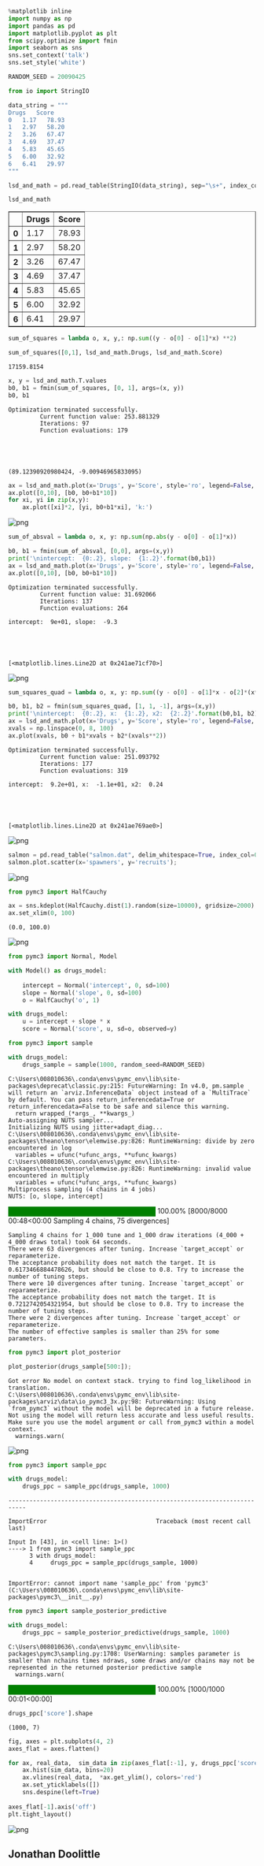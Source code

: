 ```python
%matplotlib inline
import numpy as np
import pandas as pd
import matplotlib.pyplot as plt
from scipy.optimize import fmin
import seaborn as sns
sns.set_context('talk')
sns.set_style('white')

RANDOM_SEED = 20090425
```


```python
from io import StringIO
```


```python
data_string = """
Drugs   Score
0   1.17   78.93
1   2.97   58.20
2   3.26   67.47
3   4.69   37.47
4   5.83   45.65
5   6.00   32.92
6   6.41   29.97
"""
```


```python
lsd_and_math = pd.read_table(StringIO(data_string), sep="\s+", index_col=0)
```


```python
lsd_and_math
```




<div>
<style scoped>
    .dataframe tbody tr th:only-of-type {
        vertical-align: middle;
    }

    .dataframe tbody tr th {
        vertical-align: top;
    }

    .dataframe thead th {
        text-align: right;
    }
</style>
<table border="1" class="dataframe">
  <thead>
    <tr style="text-align: right;">
      <th></th>
      <th>Drugs</th>
      <th>Score</th>
    </tr>
  </thead>
  <tbody>
    <tr>
      <th>0</th>
      <td>1.17</td>
      <td>78.93</td>
    </tr>
    <tr>
      <th>1</th>
      <td>2.97</td>
      <td>58.20</td>
    </tr>
    <tr>
      <th>2</th>
      <td>3.26</td>
      <td>67.47</td>
    </tr>
    <tr>
      <th>3</th>
      <td>4.69</td>
      <td>37.47</td>
    </tr>
    <tr>
      <th>4</th>
      <td>5.83</td>
      <td>45.65</td>
    </tr>
    <tr>
      <th>5</th>
      <td>6.00</td>
      <td>32.92</td>
    </tr>
    <tr>
      <th>6</th>
      <td>6.41</td>
      <td>29.97</td>
    </tr>
  </tbody>
</table>
</div>




```python
sum_of_squares = lambda o, x, y,: np.sum((y - o[0] - o[1]*x) **2)
```


```python
sum_of_squares([0,1], lsd_and_math.Drugs, lsd_and_math.Score)
```




    17159.8154




```python
x, y = lsd_and_math.T.values
b0, b1 = fmin(sum_of_squares, [0, 1], args=(x, y))
b0, b1
```

    Optimization terminated successfully.
             Current function value: 253.881329
             Iterations: 97
             Function evaluations: 179
    




    (89.12390920980424, -9.00946965833095)




```python
ax = lsd_and_math.plot(x='Drugs', y='Score', style='ro', legend=False, xlim=(0,8), ylim=(20,90))
ax.plot([0,10], [b0, b0+b1*10])
for xi, yi in zip(x,y):
    ax.plot([xi]*2, [yi, b0+b1*xi], 'k:')
```


    
![png](output_8_0.png)
    



```python
sum_of_absval = lambda o, x, y: np.sum(np.abs(y - o[0] - o[1]*x))
```


```python
b0, b1 = fmin(sum_of_absval, [0,0], args=(x,y))
print('\nintercept:  {0:.2}, slope:  {1:.2}'.format(b0,b1))
ax = lsd_and_math.plot(x='Drugs', y='Score', style='ro', legend=False, xlim=(0,8))
ax.plot([0,10], [b0, b0+b1*10])
```

    Optimization terminated successfully.
             Current function value: 31.692066
             Iterations: 137
             Function evaluations: 264
    
    intercept:  9e+01, slope:  -9.3
    




    [<matplotlib.lines.Line2D at 0x241ae71cf70>]




    
![png](output_10_2.png)
    



```python
sum_squares_quad = lambda o, x, y: np.sum((y - o[0] - o[1]*x - o[2]*(x**2)) **2)
```


```python
b0, b1, b2 = fmin(sum_squares_quad, [1, 1, -1], args=(x,y))
print('\nintercept:  {0:.2}, x:  {1:.2}, x2:  {2:.2}'.format(b0,b1, b2))
ax = lsd_and_math.plot(x='Drugs', y='Score', style='ro', legend=False, xlim=(0,8))
xvals = np.linspace(0, 8, 100)
ax.plot(xvals, b0 + b1*xvals + b2*(xvals**2))
```

    Optimization terminated successfully.
             Current function value: 251.093792
             Iterations: 177
             Function evaluations: 319
    
    intercept:  9.2e+01, x:  -1.1e+01, x2:  0.24
    




    [<matplotlib.lines.Line2D at 0x241ae769ae0>]




    
![png](output_12_2.png)
    



```python
salmon = pd.read_table("salmon.dat", delim_whitespace=True, index_col=0)
salmon.plot.scatter(x='spawners', y='recruits');
```


    
![png](output_13_0.png)
    



```python
from pymc3 import HalfCauchy

ax = sns.kdeplot(HalfCauchy.dist(1).random(size=10000), gridsize=2000)
ax.set_xlim(0, 100)
```




    (0.0, 100.0)




    
![png](output_14_1.png)
    



```python
from pymc3 import Normal, Model

with Model() as drugs_model:
    
    intercept = Normal('intercept', 0, sd=100)
    slope = Normal('slope', 0, sd=100)
    o = HalfCauchy('o', 1)
```


```python
with drugs_model:
    u = intercept + slope * x
    score = Normal('score', u, sd=o, observed=y)
```


```python
from pymc3 import sample

with drugs_model:
    drugs_sample = sample(1000, random_seed=RANDOM_SEED)
```

    C:\Users\008010636\.conda\envs\pymc_env\lib\site-packages\deprecat\classic.py:215: FutureWarning: In v4.0, pm.sample will return an `arviz.InferenceData` object instead of a `MultiTrace` by default. You can pass return_inferencedata=True or return_inferencedata=False to be safe and silence this warning.
      return wrapped_(*args_, **kwargs_)
    Auto-assigning NUTS sampler...
    Initializing NUTS using jitter+adapt_diag...
    C:\Users\008010636\.conda\envs\pymc_env\lib\site-packages\theano\tensor\elemwise.py:826: RuntimeWarning: divide by zero encountered in log
      variables = ufunc(*ufunc_args, **ufunc_kwargs)
    C:\Users\008010636\.conda\envs\pymc_env\lib\site-packages\theano\tensor\elemwise.py:826: RuntimeWarning: invalid value encountered in multiply
      variables = ufunc(*ufunc_args, **ufunc_kwargs)
    Multiprocess sampling (4 chains in 4 jobs)
    NUTS: [o, slope, intercept]
    



<style>
    /* Turns off some styling */
    progress {
        /* gets rid of default border in Firefox and Opera. */
        border: none;
        /* Needs to be in here for Safari polyfill so background images work as expected. */
        background-size: auto;
    }
    .progress-bar-interrupted, .progress-bar-interrupted::-webkit-progress-bar {
        background: #F44336;
    }
</style>





<div>
  <progress value='8000' class='' max='8000' style='width:300px; height:20px; vertical-align: middle;'></progress>
  100.00% [8000/8000 00:48<00:00 Sampling 4 chains, 75 divergences]
</div>



    Sampling 4 chains for 1_000 tune and 1_000 draw iterations (4_000 + 4_000 draws total) took 64 seconds.
    There were 63 divergences after tuning. Increase `target_accept` or reparameterize.
    The acceptance probability does not match the target. It is 0.6173466884478626, but should be close to 0.8. Try to increase the number of tuning steps.
    There were 10 divergences after tuning. Increase `target_accept` or reparameterize.
    The acceptance probability does not match the target. It is 0.7212742054321954, but should be close to 0.8. Try to increase the number of tuning steps.
    There were 2 divergences after tuning. Increase `target_accept` or reparameterize.
    The number of effective samples is smaller than 25% for some parameters.
    


```python
from pymc3 import plot_posterior

plot_posterior(drugs_sample[500:]);
```

    Got error No model on context stack. trying to find log_likelihood in translation.
    C:\Users\008010636\.conda\envs\pymc_env\lib\site-packages\arviz\data\io_pymc3_3x.py:98: FutureWarning: Using `from_pymc3` without the model will be deprecated in a future release. Not using the model will return less accurate and less useful results. Make sure you use the model argument or call from_pymc3 within a model context.
      warnings.warn(
    


    
![png](output_18_1.png)
    



```python
from pymc3 import sample_ppc

with drugs_model:
    drugs_ppc = sample_ppc(drugs_sample, 1000)
```


    ---------------------------------------------------------------------------

    ImportError                               Traceback (most recent call last)

    Input In [43], in <cell line: 1>()
    ----> 1 from pymc3 import sample_ppc
          3 with drugs_model:
          4     drugs_ppc = sample_ppc(drugs_sample, 1000)
    

    ImportError: cannot import name 'sample_ppc' from 'pymc3' (C:\Users\008010636\.conda\envs\pymc_env\lib\site-packages\pymc3\__init__.py)



```python
from pymc3 import sample_posterior_predictive

with drugs_model:
    drugs_ppc = sample_posterior_predictive(drugs_sample, 1000)
```

    C:\Users\008010636\.conda\envs\pymc_env\lib\site-packages\pymc3\sampling.py:1708: UserWarning: samples parameter is smaller than nchains times ndraws, some draws and/or chains may not be represented in the returned posterior predictive sample
      warnings.warn(
    



<style>
    /* Turns off some styling */
    progress {
        /* gets rid of default border in Firefox and Opera. */
        border: none;
        /* Needs to be in here for Safari polyfill so background images work as expected. */
        background-size: auto;
    }
    .progress-bar-interrupted, .progress-bar-interrupted::-webkit-progress-bar {
        background: #F44336;
    }
</style>





<div>
  <progress value='1000' class='' max='1000' style='width:300px; height:20px; vertical-align: middle;'></progress>
  100.00% [1000/1000 00:01<00:00]
</div>




```python
drugs_ppc['score'].shape
```




    (1000, 7)




```python
fig, axes = plt.subplots(4, 2)
axes_flat = axes.flatten()

for ax, real_data,  sim_data in zip(axes_flat[:-1], y, drugs_ppc['score'].T):
    ax.hist(sim_data, bins=20)
    ax.vlines(real_data,  *ax.get_ylim(), colors='red')
    ax.set_yticklabels([])
    sns.despine(left=True)
    
axes_flat[-1].axis('off')
plt.tight_layout()
```


    
![png](output_22_0.png)
    


## Jonathan Doolittle


```python

```
